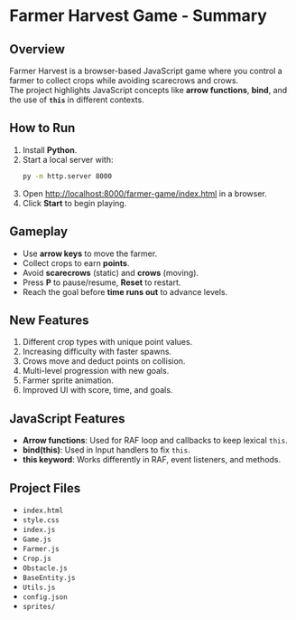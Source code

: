 # Farmer Harvest Game - Summary

## Overview
Farmer Harvest is a browser-based JavaScript game where you control a farmer to collect crops while avoiding scarecrows and crows.  
The project highlights JavaScript concepts like **arrow functions**, **bind**, and the use of **`this`** in different contexts.

## How to Run
1. Install **Python**.
2. Start a local server with:  
   ```bash
   py -m http.server 8000
   ```
3. Open [http://localhost:8000/farmer-game/index.html](http://localhost:8000/farmer-game/index.html) in a browser.
4. Click **Start** to begin playing.

## Gameplay
- Use **arrow keys** to move the farmer.  
- Collect crops to earn **points**.  
- Avoid **scarecrows** (static) and **crows** (moving).  
- Press **P** to pause/resume, **Reset** to restart.  
- Reach the goal before **time runs out** to advance levels.  

## New Features
1. Different crop types with unique point values.  
2. Increasing difficulty with faster spawns.  
3. Crows move and deduct points on collision.  
4. Multi-level progression with new goals.  
5. Farmer sprite animation.  
6. Improved UI with score, time, and goals.  

## JavaScript Features
- **Arrow functions**: Used for RAF loop and callbacks to keep lexical `this`.  
- **bind(this)**: Used in Input handlers to fix `this`.  
- **this keyword**: Works differently in RAF, event listeners, and methods.  

## Project Files
- `index.html`  
- `style.css`  
- `index.js`  
- `Game.js`  
- `Farmer.js`  
- `Crop.js`  
- `Obstacle.js`  
- `BaseEntity.js`  
- `Utils.js`  
- `config.json`  
- `sprites/`
